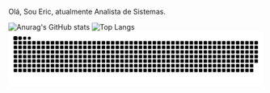 Olá, Sou Eric, atualmente Analista de Sistemas.


![Anurag's GitHub stats](https://github-readme-stats.vercel.app/api?username=EricFNL1&show_icons=true&theme=radical)
![Top Langs](https://github-readme-stats.vercel.app/api/top-langs/?username=EricFNL1&hide_progress=true)
<picture align="center">
  <source media="(prefers-color-scheme: dark)" srcset="https://raw.githubusercontent.com/EricFNL1/EricFNL1/output/github-contribution-grid-snake-dark.svg">
  <source media="(prefers-color-scheme: light)" srcset="https://raw.githubusercontent.com/EricFNL1/EricFNL1/output/github-contribution-grid-snake-dark.svg">
  <img align="center" alt="github contribution grid snake animation" src="https://raw.githubusercontent.com/mari4souza/mari4souza/output/github-contribution-grid-snake.svg">
</picture>
